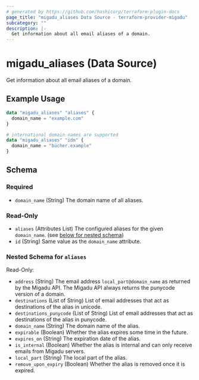 ```yaml
---
# generated by https://github.com/hashicorp/terraform-plugin-docs
page_title: "migadu_aliases Data Source - terraform-provider-migadu"
subcategory: ""
description: |-
  Get information about all email aliases of a domain.
---
```


# migadu_aliases (Data Source)

Get information about all email aliases of a domain.

## Example Usage

```terraform
data "migadu_aliases" "aliases" {
  domain_name = "example.com"
}

# international domain names are supported
data "migadu_aliases" "idn" {
  domain_name = "bücher.example"
}
```

<!-- schema generated by tfplugindocs -->
## Schema

### Required

- `domain_name` (String) The domain name of all aliases.

### Read-Only

- `aliases` (Attributes List) The configured aliases for the given `domain_name`. (see [below for nested schema](#nestedatt--aliases))
- `id` (String) Same value as the `domain_name` attribute.

<a id="nestedatt--aliases"></a>
### Nested Schema for `aliases`

Read-Only:

- `address` (String) The email address `local_part@domain_name` as returned by the Migadu API. The Migadu API always returns the punycode version of a domain.
- `destinations` (List of String) List of email addresses that act as destinations of the alias in unicode.
- `destinations_punycode` (List of String) List of email addresses that act as destinations of the alias in punycode.
- `domain_name` (String) The domain name of the alias.
- `expirable` (Boolean) Whether the alias expires some time in the future.
- `expires_on` (String) The expiration date of the alias.
- `is_internal` (Boolean) Whether the alias is internal and can only receive emails from Migadu servers.
- `local_part` (String) The local part of the alias.
- `remove_upon_expiry` (Boolean) Whether the alias is removed once it is expired.

